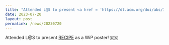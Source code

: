 ```yaml
---
title: "Attended L@S to present <a href = 'https://dl.acm.org/doi/abs/10.1145/3573051.3596200'>RECIPE</a> as a WiP poster! 🇩🇰"
date: 2023-07-20
layout: post
permalink: /news/20230720
---
```


Attended L@S to present <a href = 'https://dl.acm.org/doi/abs/10.1145/3573051.3596200'>RECIPE</a> as a WiP poster! 🇩🇰
